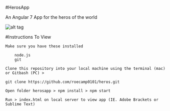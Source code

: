 #HerosApp

An Angular 7 App for the heros of the world

![alt tag](https://i1.wp.com/comics-x-aminer.com/wp-content/uploads/2011/10/MarvelComicsApp.jpg)


#Instructions To View

    Make sure you have these installed

        node.js
        git

    Clone this repository into your local machine using the terminal (mac) or Gitbash (PC) > 
    
    git clone https://github.com/roecamp0101/heros.git
    
    Open folder herosapp > npm install > npm start
    
    Run > index.html on local server to view app (IE. Adobe Brackets or Sublime Text)
